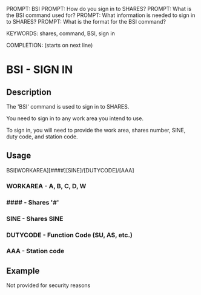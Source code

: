 PROMPT: BSI
PROMPT: How do you sign in to SHARES?
PROMPT: What is the BSI command used for?
PROMPT: What information is needed to sign in to SHARES?
PROMPT: What is the format for the BSI command?

KEYWORDS: shares, command, BSI, sign in

COMPLETION: (starts on next line)
# BSI - SIGN IN

## Description
The 'BSI' command is used to sign in to SHARES.

You need to sign in to any work area you intend to use.

To sign in, you will need to provide the work area, shares number, SINE, duty code, and station code.

## Usage
BSI[WORKAREA][####][SINE]/[DUTYCODE]/[AAA]

### WORKAREA - A, B, C, D, W
### #### - Shares '#'
### SINE - Shares SINE
### DUTYCODE - Function Code (SU, AS, etc.)
### AAA - Station code

## Example
Not provided for security reasons


